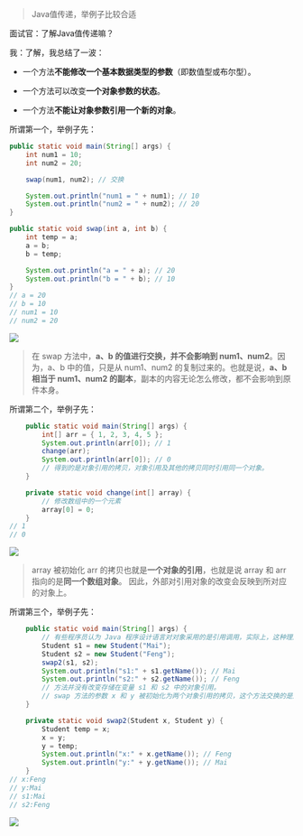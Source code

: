 > Java值传递，举例子比较合适

面试官：了解Java值传递嘛？

我：了解，我总结了一波：

- 一个方法**不能修改一个基本数据类型的参数**（即数值型或布尔型）。

- 一个方法可以改变**一个对象参数的状态**。

- 一个方法**不能让对象参数引用一个新的对象**。

所谓第一个，举例子先：

```java
public static void main(String[] args) {
    int num1 = 10;
    int num2 = 20;

    swap(num1, num2); // 交换

    System.out.println("num1 = " + num1); // 10
    System.out.println("num2 = " + num2); // 20
}

public static void swap(int a, int b) {
    int temp = a;
    a = b;
    b = temp;

    System.out.println("a = " + a); // 20
    System.out.println("b = " + b); // 10
}
// a = 20
// b = 10
// num1 = 10
// num2 = 20

```

![](http://media.dreamcat.ink/uPic/%E5%9F%BA%E6%9C%AC%E7%B1%BB%E5%9E%8B%E4%BC%A0%E9%80%92%20.png)

> 在 swap 方法中，**a、b 的值进行交换，并不会影响到 num1、num2**。因为，a、b 中的值，只是从 num1、num2 的复制过来的。也就是说，**a、b 相当于 num1、num2 的副本**，副本的内容无论怎么修改，都不会影响到原件本身。

所谓第二个，举例子先：

```java
    public static void main(String[] args) {
        int[] arr = { 1, 2, 3, 4, 5 };
        System.out.println(arr[0]); // 1
        change(arr);
        System.out.println(arr[0]); // 0
        // 得到的是对象引用的拷贝，对象引用及其他的拷贝同时引用同一个对象。
    }

    private static void change(int[] array) {
        // 修改数组中的一个元素
        array[0] = 0;
    }
// 1
// 0
```

![](http://media.dreamcat.ink/uPic/%E6%95%B0%E7%BB%84%E7%B1%BB%E5%9E%8B%E4%BC%A0%E9%80%92.png)

> array 被初始化 arr 的拷贝也就是**一个对象的引用**，也就是说 array 和 arr 指向的是**同一个数组对象**。 因此，外部对引用对象的改变会反映到所对应的对象上。

所谓第三个，举例子先：

```java
    public static void main(String[] args) {
        // 有些程序员认为 Java 程序设计语言对对象采用的是引用调用，实际上，这种理解是不对的。
        Student s1 = new Student("Mai");
        Student s2 = new Student("Feng");
        swap2(s1, s2);
        System.out.println("s1:" + s1.getName()); // Mai
        System.out.println("s2:" + s2.getName()); // Feng
        // 方法并没有改变存储在变量 s1 和 s2 中的对象引用。
        // swap 方法的参数 x 和 y 被初始化为两个对象引用的拷贝，这个方法交换的是这两个拷贝
    }

    private static void swap2(Student x, Student y) {
        Student temp = x;
        x = y;
        y = temp;
        System.out.println("x:" + x.getName()); // Feng
        System.out.println("y:" + y.getName()); // Mai
    }
// x:Feng
// y:Mai
// s1:Mai
// s2:Feng

```

![](http://media.dreamcat.ink/uPic/%E5%AF%B9%E8%B1%A1%E5%BC%95%E7%94%A8%E4%BC%A0%E9%80%92.png)

